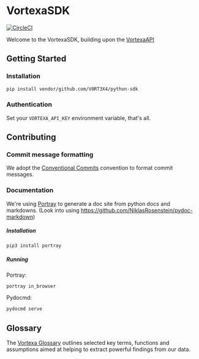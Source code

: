 # VortexaSDK

[![CircleCI](https://circleci.com/gh/V0RT3X4/python-sdk.svg?style=svg&circle-token=d19ee8fc3460b88b36afc28f86539a5f4057d021)](https://circleci.com/gh/V0RT3X4/python-sdk)

Welcome to the VortexaSDK, building upon the [VortexaAPI](https://docs.vortexa.com)


## Getting Started

### Installation

```bash
pip install vendor/github.com/V0RT3X4/python-sdk
```

### Authentication

Set your `VORTEXA_API_KEY` environment variable, that's all.

## Contributing

### Commit message formatting
We adopt the [Conventional Commits](https://www.conventionalcommits.org) convention to format commit messages.


### Documentation
We're using [Portray](https://github.com/timothycrosley/portray) to generate a doc site from python docs and markdowns.
(Look into using https://github.com/NiklasRosenstein/pydoc-markdown)

##### Installation
```bash
pip3 install portray
```

##### Running

Portray:
```bash
portray in_browser
```

Pydocmd:
```bash
pydocmd serve
```

## Glossary

The [Vortexa Glossary](https://analytics.vortexa.com/Vortexa_Glossary.pdf) outlines selected key terms, functions and assumptions
aimed at helping to extract powerful findings from our data.

